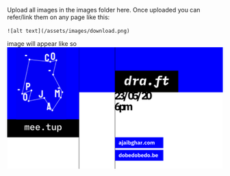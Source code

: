 Upload all images in the images folder here. Once uploaded you can refer/link them on any page like this:

`![alt text](/assets/images/download.png)`

image will appear like so
![alt text](/assets/images/download.png)

